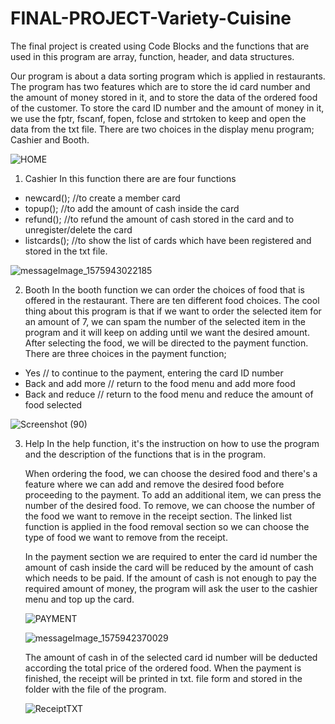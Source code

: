 # FINAL-PROJECT-Variety-Cuisine
The final project is created using Code Blocks and the functions that are used in this program are array, function, header, and data structures.

Our program is about a data sorting program which is applied in restaurants. The program has two features which are to store the id card number and the amount of money stored in it, and to store the data of the ordered food of the customer. To store the card ID number and the amount of money in it, we use the fptr, fscanf, fopen, fclose and strtoken to keep and open the data from the txt file.
There are two choices in the display menu program; Cashier and Booth.

![HOME](https://serving.photos.photobox.com/50024326decad7be3615cc50e69c35a0d3fc83c754096175ec0171e786f892e70a8113b7.jpg)

1.	Cashier 
    In this function there are are four functions
- newcard(); //to create a member card
- topup(); //to add the amount of cash inside the card
- refund(); //to refund the amount of cash stored in the card and to unregister/delete the card
- listcards(); //to show the list of cards which have been registered and stored in the txt file.

![messageImage_1575943022185](https://serving.photos.photobox.com/03655774695a94ecfd1b86fa2e7e4716d1cd33c3e0e29c7ad138848cbf0c4b6c612af068.jpg)

2.	Booth 
    In the booth function we can order the choices of food that is offered in the restaurant. There are ten different food choices. The cool thing about this program is that if we want to order the selected item for an amount of 7, we can spam the number of the selected item in the program and it will keep on adding until we want the desired amount. After selecting the food, we will be directed to the payment function. There are three choices in the payment function;

- Yes // to continue to the payment, entering the card ID number
- Back and add more // return to the food menu and add more food
- Back and reduce // return to the food menu and reduce the amount of food selected

![Screenshot (90)](https://serving.photos.photobox.com/7477892202f021b477238ea6be4e62b663f0f96226c96c74c617dcf6a5c242079a1d2073.jpg)

3.  Help 
    In the help function, it's the instruction on how to use the program and the description of the functions that is in the program. 
    
    When ordering the food, we can choose the desired food and there's a feature where we can add and remove the desired food before proceeding to the payment. To add an additional item, we can press the number of the desired food. To remove, we can choose the number of the food we want to remove in the receipt section. The linked list function is applied in the food removal section so we can choose the type of food we want to remove from the receipt. 
    
    In the payment section we are required to enter the card id number the amount of cash inside the card will be reduced by the amount of cash which needs to be paid. If the amount of cash is not enough to pay the required amount of money, the program will ask the user to the cashier menu and top up the card. 
    
     ![PAYMENT](https://serving.photos.photobox.com/416328836a3af81c4169b67dbd6251f86002b5d03b5abc1f6096630afcccf64ed021d893.jpg)
    
    ![messageImage_1575942370029](https://serving.photos.photobox.com/99005484945cbc2843f575e0bf4aa5b3b85b46fba5745e9606fb683dcdc49237a2ab21cb.jpg)
    
    The amount of cash in of the selected card id number will be deducted according the total price of the ordered food. When the payment is finished, the receipt will be printed in txt. file form and stored in the folder with the file of the program.  
    
   
    
    ![ReceiptTXT](https://serving.photos.photobox.com/885109998011b8510054002d50f70c1213a44bf028d19e82134357e5b6bde4e76d3a6b8f.jpg)
